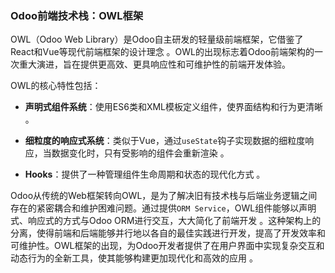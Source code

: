 ### Odoo前端技术栈：OWL框架

OWL（Odoo Web Library）是Odoo自主研发的轻量级前端框架，它借鉴了React和Vue等现代前端框架的设计理念 。OWL的出现标志着Odoo前端架构的一次重大演进，旨在提供更高效、更具响应性和可维护性的前端开发体验。  

OWL的核心特性包括：

- **声明式组件系统**：使用ES6类和XML模板定义组件，使界面结构和行为更清晰 。  
    
- **细粒度的响应式系统**：类似于Vue，通过`useState`钩子实现数据的细粒度响应，当数据变化时，只有受影响的组件会重新渲染 。  
    
- **Hooks**：提供了一种管理组件生命周期和状态的现代化方式 。  
    

Odoo从传统的Web框架转向OWL，是为了解决旧有技术栈与后端业务逻辑之间存在的紧密耦合和维护困难问题。通过提供`ORM Service`，OWL组件能够以声明式、响应式的方式与Odoo ORM进行交互，大大简化了前端开发 。这种架构上的分离，使得前端和后端能够并行地以各自的最佳实践进行开发，提高了开发效率和可维护性。OWL框架的出现，为Odoo开发者提供了在用户界面中实现复杂交互和动态行为的全新工具，使其能够构建更加现代化和高效的应用 。